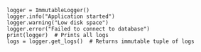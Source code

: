 
<code>
logger = ImmutableLogger()
logger.info("Application started")
logger.warning("Low disk space")
logger.error("Failed to connect to database")
print(logger)  # Prints all logs
logs = logger.get_logs()  # Returns immutable tuple of logs
</code>
